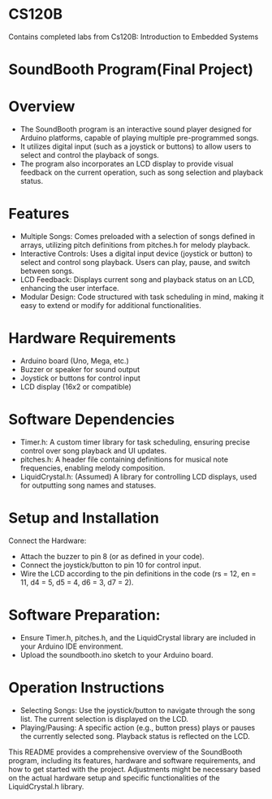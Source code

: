 # CS120B
Contains completed labs from Cs120B: Introduction to Embedded Systems


# SoundBooth Program(Final Project)
# Overview
- The SoundBooth program is an interactive sound player designed for Arduino platforms, capable of playing multiple pre-programmed songs. 
- It utilizes digital input (such as a joystick or buttons) to allow users to select and control the playback of songs.
- The program also incorporates an LCD display to provide visual feedback on the current operation, such as song selection and playback status.

# Features
- Multiple Songs: Comes preloaded with a selection of songs defined in arrays, utilizing pitch definitions from pitches.h for melody playback.
- Interactive Controls: Uses a digital input device (joystick or button) to select and control song playback. Users can play, pause, and switch between songs.
- LCD Feedback: Displays current song and playback status on an LCD, enhancing the user interface.
- Modular Design: Code structured with task scheduling in mind, making it easy to extend or modify for additional functionalities.
# Hardware Requirements
- Arduino board (Uno, Mega, etc.)
- Buzzer or speaker for sound output
- Joystick or buttons for control input
- LCD display (16x2 or compatible)
# Software Dependencies
- Timer.h: A custom timer library for task scheduling, ensuring precise control over song playback and UI updates.
- pitches.h: A header file containing definitions for musical note frequencies, enabling melody composition.
- LiquidCrystal.h: (Assumed) A library for controlling LCD displays, used for outputting song names and statuses.
# Setup and Installation
Connect the Hardware:

- Attach the buzzer to pin 8 (or as defined in your code).
- Connect the joystick/button to pin 10 for control input.
- Wire the LCD according to the pin definitions in the code (rs = 12, en = 11, d4 = 5, d5 = 4, d6 = 3, d7 = 2).
# Software Preparation:

- Ensure Timer.h, pitches.h, and the LiquidCrystal library are included in your Arduino IDE environment.
- Upload the soundbooth.ino sketch to your Arduino board.
# Operation Instructions
- Selecting Songs: Use the joystick/button to navigate through the song list. The current selection is displayed on the LCD.
- Playing/Pausing: A specific action (e.g., button press) plays or pauses the currently selected song. Playback status is reflected on the LCD.


This README provides a comprehensive overview of the SoundBooth program, including its features, hardware and software requirements, and how to get started with the project. Adjustments might be necessary based on the actual hardware setup and specific functionalities of the LiquidCrystal.h library. ​
